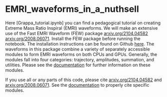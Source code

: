 # EMRI_waveforms_in_a_nuthsell

Here [Grappa_tutorial.ipynb] you can find a pedagogical tutorial on creating Extreme Mass Ratio Inspiral (EMRI) waveforms. We will make an extensive use of the Fast EMRI Waveform (FEW) package [arxiv.org/2104.04582](https://arxiv.org/abs/2104.04582) [arxiv.org/2008.06071](https://arxiv.org/abs/2008.06071). Install the FEW package before running the notebook. The installation instructions can be found on Github [here](https://github.com/BlackHolePerturbationToolkit/FastEMRIWaveforms). The waveforms in this package combine a variety of separately accessible modules to form EMRI waveforms on both CPUs and GPUs. Generally, the modules fall into four categories: trajectory, amplitudes, summation, and utilities. Please see the [documentation](https://bhptoolkit.org/FastEMRIWaveforms/) for further information on these modules. 

If you use all or any parts of this code, please cite [arxiv.org/2104.04582](https://arxiv.org/abs/2104.04582) and [arxiv.org/2008.06071](https://arxiv.org/abs/2008.06071). See the [documentation](https://bhptoolkit.org/FastEMRIWaveforms/) to properly cite specific modules.

